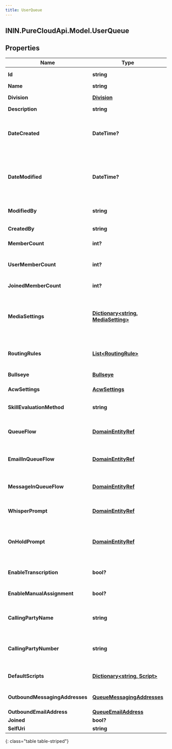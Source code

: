 ```yaml
---
title: UserQueue
---
```

## ININ.PureCloudApi.Model.UserQueue

## Properties

|Name | Type | Description | Notes|
|------------ | ------------- | ------------- | -------------|
| **Id** | **string** | The globally unique identifier for the object. | [optional] |
| **Name** | **string** |  | [optional] |
| **Division** | [**Division**](Division.html) | The division to which this entity belongs. | [optional] |
| **Description** | **string** | The queue description. | [optional] |
| **DateCreated** | **DateTime?** | The date the queue was created. Date time is represented as an ISO-8601 string. For example: yyyy-MM-ddTHH:mm:ss[.mmm]Z | [optional] |
| **DateModified** | **DateTime?** | The date of the last modification to the queue. Date time is represented as an ISO-8601 string. For example: yyyy-MM-ddTHH:mm:ss[.mmm]Z | [optional] |
| **ModifiedBy** | **string** | The ID of the user that last modified the queue. | [optional] |
| **CreatedBy** | **string** | The ID of the user that created the queue. | [optional] |
| **MemberCount** | **int?** | The total number of members in the queue. | [optional] |
| **UserMemberCount** | **int?** | The number of user members (i.e., non-group members) in the queue. | [optional] |
| **JoinedMemberCount** | **int?** | The number of joined members in the queue. | [optional] |
| **MediaSettings** | [**Dictionary&lt;string, MediaSetting&gt;**](MediaSetting.html) | The media settings for the queue. Valid key values: CALL, CALLBACK, CHAT, EMAIL, MESSAGE, SOCIAL_EXPRESSION, VIDEO_COMM | [optional] |
| **RoutingRules** | [**List&lt;RoutingRule&gt;**](RoutingRule.html) | The routing rules for the queue, used for routing to known or preferred agents. | [optional] |
| **Bullseye** | [**Bullseye**](Bullseye.html) | The bulls-eye settings for the queue. | [optional] |
| **AcwSettings** | [**AcwSettings**](AcwSettings.html) | The ACW settings for the queue. | [optional] |
| **SkillEvaluationMethod** | **string** | The skill evaluation method to use when routing conversations. | [optional] |
| **QueueFlow** | [**DomainEntityRef**](DomainEntityRef.html) | The in-queue flow to use for call conversations waiting in queue. | [optional] |
| **EmailInQueueFlow** | [**DomainEntityRef**](DomainEntityRef.html) | The in-queue flow to use for email conversations waiting in queue. | [optional] |
| **MessageInQueueFlow** | [**DomainEntityRef**](DomainEntityRef.html) | The in-queue flow to use for message conversations waiting in queue. | [optional] |
| **WhisperPrompt** | [**DomainEntityRef**](DomainEntityRef.html) | The prompt used for whisper on the queue, if configured. | [optional] |
| **OnHoldPrompt** | [**DomainEntityRef**](DomainEntityRef.html) | The audio to be played when calls on this queue are on hold. If not configured, the default on-hold music will play. | [optional] |
| **EnableTranscription** | **bool?** | Indicates whether voice transcription is enabled for this queue. | [optional] |
| **EnableManualAssignment** | **bool?** | Indicates whether manual assignment is enabled for this queue. | [optional] |
| **CallingPartyName** | **string** | The name to use for caller identification for outbound calls from this queue. | [optional] |
| **CallingPartyNumber** | **string** | The phone number to use for caller identification for outbound calls from this queue. | [optional] |
| **DefaultScripts** | [**Dictionary&lt;string, Script&gt;**](Script.html) | The default script Ids for the communication types. | [optional] |
| **OutboundMessagingAddresses** | [**QueueMessagingAddresses**](QueueMessagingAddresses.html) | The messaging addresses for the queue. | [optional] |
| **OutboundEmailAddress** | [**QueueEmailAddress**](QueueEmailAddress.html) |  | [optional] |
| **Joined** | **bool?** |  | [optional] |
| **SelfUri** | **string** | The URI for this object | [optional] |
{: class="table table-striped"}


